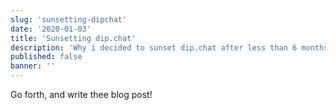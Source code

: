 ```yaml
---
slug: 'sunsetting-dipchat'
date: '2020-01-03'
title: 'Sunsetting dip.chat'
description: 'Why i decided to sunset dip.chat after less than 6 months'
published: false
banner: ''
---
```


Go forth, and write thee blog post!
